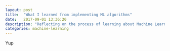```yaml
---
layout: post
title:  "What I learned from implementing ML algorithms"
date:   2017-09-01 13:36:20
description: "Reflecting on the process of learning about Machine Learning"
categories: machine-learning
---
```


Yup
